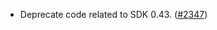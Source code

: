 - Deprecate code related to SDK 0.43.
  ([#2347](https://github.com/informalsystems/hermes/issues/2347))
